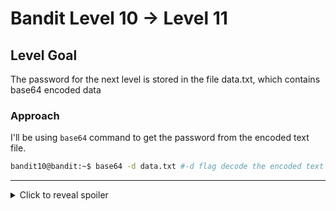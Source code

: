 # Bandit Level 10 → Level 11
## Level Goal
The password for the next level is stored in the file data.txt, which contains base64 encoded data
### Approach
I'll be using `base64` command to get the password from the encoded text file.
```bash
bandit10@bandit:~$ base64 -d data.txt #-d flag decode the encoded text
```
***

<details>
  <summary>Click to reveal spoiler</summary>

  The password is dtR173fZKb0RRsDFSGsg2RWnpNVj3qRr 
</details>

